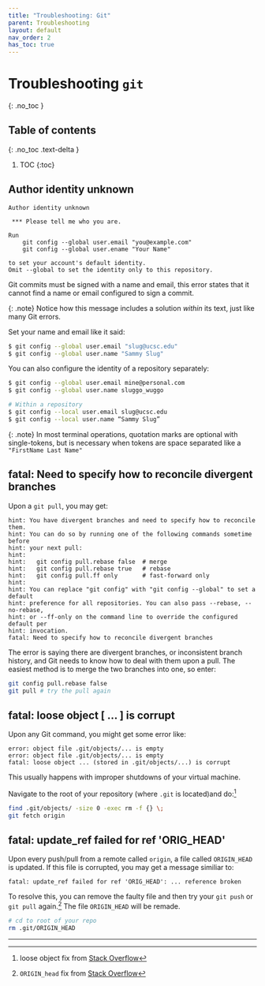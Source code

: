```yaml
---
title: "Troubleshooting: Git"
parent: Troubleshooting
layout: default
nav_order: 2
has_toc: true
---
```


# Troubleshooting `git`
{: .no_toc }

## Table of contents
{: .no_toc .text-delta }

1. TOC
{:toc}

## Author identity unknown

```
Author identity unknown

 *** Please tell me who you are.

Run
    git config --global user.email "you@example.com"
    git config --global user.ename "Your Name"

to set your account's default identity.
Omit --global to set the identity only to this repository.
```

Git commits must be signed with a name and email, this error states that it cannot find a name or email configured to sign a commit.

{: .note}
Notice how this message includes a solution *within* its text, just like many Git errors.

Set your name and email like it said:

```bash
$ git config --global user.email "slug@ucsc.edu"
$ git config --global user.name "Sammy Slug"
```

You can also configure the identity of a repository separately:

```bash
$ git config --global user.email mine@personal.com
$ git config --global user.name sluggo_wuggo

# Within a repository
$ git config --local user.email slug@ucsc.edu
$ git config --local user.name “Sammy Slug”
```

{: .note}
In most terminal operations, quotation marks are optional with single-tokens, but is necessary when tokens are space separated like a `"FirstName Last Name"`

## fatal: Need to specify how to reconcile divergent branches

Upon a `git pull`, you may get:
```
hint: You have divergent branches and need to specify how to reconcile them.
hint: You can do so by running one of the following commands sometime before
hint: your next pull:
hint: 
hint:   git config pull.rebase false  # merge
hint:   git config pull.rebase true   # rebase
hint:   git config pull.ff only       # fast-forward only
hint: 
hint: You can replace "git config" with "git config --global" to set a default
hint: preference for all repositories. You can also pass --rebase, --no-rebase,
hint: or --ff-only on the command line to override the configured default per
hint: invocation.
fatal: Need to specify how to reconcile divergent branches
```

The error is saying there are divergent branches, or inconsistent branch history, and Git needs to know how to deal with them upon a pull. The easiest method is to merge the two branches into one, so enter:
```bash
git config pull.rebase false
git pull # try the pull again
```

## fatal: loose object [ ... ] is corrupt

Upon any Git command, you might get some error like:
```
error: object file .git/objects/... is empty
error: object file .git/objects/... is empty
fatal: loose object ... (stored in .git/objects/...) is corrupt
```

This usually happens with improper shutdowns of your virtual machine.

Navigate to the root of your repository (where `.git` is located)and do:[^1]

```bash
find .git/objects/ -size 0 -exec rm -f {} \;
git fetch origin
```

## fatal: update_ref failed for ref 'ORIG_HEAD'

Upon every push/pull from a remote called `origin`, a file called `ORIGIN_HEAD` is updated. If this file is corrupted, you may get a message similiar to:
```
fatal: update_ref failed for ref 'ORIG_HEAD': ... reference broken
```

To resolve this, you can remove the faulty file and then try your `git push` or `git pull` again.[^2] The file `ORIGIN_HEAD` will be remade.
```bash
# cd to root of your repo
rm .git/ORIGIN_HEAD
```

---

[^1]: loose object fix from [Stack Overflow](https://stackoverflow.com/a/40098509)

[^2]: `ORIGIN_head` fix from [Stack Overflow](https://stackoverflow.com/a/14159830)
